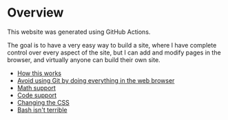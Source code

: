 # Overview

This website was generated using GitHub Actions.

The goal is to have a very easy way to build a site, where I have complete control over every aspect of the site, but I can add and modify pages in the browser, and virtually anyone can build their own site.

- [How this works](how-it-works.html)
- [Avoid using Git by doing everything in the web browser](avoid-git.html)
- [Math support](math-support.html)
- [Code support](code-support.html)
- [Changing the CSS](changing-css.html)
- [Bash isn't terrible](bash-isnt-terrible.html)